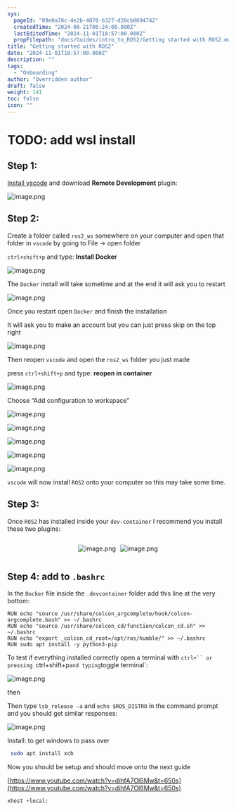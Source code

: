 ```yaml
---
sys:
  pageId: "89e0a78c-4e2b-4070-b327-d28cb0694742"
  createdTime: "2024-08-21T00:24:00.000Z"
  lastEditedTime: "2024-11-01T18:57:00.000Z"
  propFilepath: "docs/Guides/intro_to_ROS2/Getting started with ROS2.md"
title: "Getting started with ROS2"
date: "2024-11-01T18:57:00.000Z"
description: ""
tags:
  - "Onboarding"
author: "Overridden author"
draft: false
weight: 141
toc: false
icon: ""
---
```


# TODO: add wsl install

## Step 1:

[Install vscode](https://code.visualstudio.com/download) and download **Remote Development** plugin:

![image.png](https://prod-files-secure.s3.us-west-2.amazonaws.com/d518164a-d88e-44d1-a4ee-3adb3bd8bce0/efb52993-1881-4a40-b95e-6f020334f022/image.png?X-Amz-Algorithm=AWS4-HMAC-SHA256&X-Amz-Content-Sha256=UNSIGNED-PAYLOAD&X-Amz-Credential=ASIAZI2LB4666MKWJUZF%2F20250211%2Fus-west-2%2Fs3%2Faws4_request&X-Amz-Date=20250211T040946Z&X-Amz-Expires=3600&X-Amz-Security-Token=IQoJb3JpZ2luX2VjELT%2F%2F%2F%2F%2F%2F%2F%2F%2F%2FwEaCXVzLXdlc3QtMiJGMEQCIGzg19iucCf%2BIU7RWoDuAXz9RM%2Fd0WSvU5kVqfWo6uWFAiAZq%2BrysY%2FxJQ5ghBG%2FT9mrLuMH1PFSVkpoGfo13SFO2yqIBAjN%2F%2F%2F%2F%2F%2F%2F%2F%2F%2F8BEAAaDDYzNzQyMzE4MzgwNSIMNZhZlW1fpYvz%2B4SxKtwDuz6mQOzzjC1wWtNDpkpM3WgPZLkWq2o7YQ6uOA1AxQixiXBO%2BgxeWR6juRXhNa41R9%2FfLg%2FzZYqUL7uquiXIyltNm4zZtABrghNkrcI%2BiiblQvxs0%2FJ5SmwQ3nagdmk6jRsAEDi50LNbTYBlnRaONiarlMCpDeok68K2MVzUmPDGtJ%2BjnJjHFupfVOoYXzxS3wvppaiR9XcC6EqOpI8rjQ%2F1NTNFr8We6XQ1qI5LfC1Oze5gTh%2F99QiIXN1WNFEzzqHSSBda8UDcT1S2BAFisdegNSDYC1FxKNC%2FfcZIWbCo3y17PhPsgjQ0PErAKE7MYITLSA6YS8cp6KCczbmql5TZNNfOvJCzwoxTTyPgODPB1oKQIE%2B0oxxQqhY%2B9vlEPLcy0aBkzT31PQ%2B00lRdPph3viUFti9vK8kRon7A9cGEPPwNlNtdoRnYV%2FhLh4mGg5z1%2FWeXAhmubhRON%2F4ask867HLpZawa3%2FbETasNCnRiYoS%2BFbVzchQ%2BhOUsSzjSePWtdM0awVOf7uLlFqeXaEgQ6GEGV9JF5X81Fe6vk9WGQdmjSRSXA%2BsHHagxJczmmF4lIzXjTct7MyPgDlItX%2FUkOenq8J5iHtiQSEGPdvM2kr6%2F0fyk4CH5kPgwwZKrvQY6pgHgwW8Srr1esOQRjVguDgdrF58fwYovHYHO%2Bi7f1C2GG96307sWIPAi5hTkqjguZ4vOOC%2BeTMdcfweEuURN%2Bj7KXrMDf7xSDI4U0ySwveQHkVt%2Fh2puLNE0HIZT7rrE6VislsoDXKW5YdUT0i2DTxhGdqKEFrq11O3o7%2BzTjvTezSi%2FqcqI3wEKoq33t1XlfoIxSaaikNzNbRJx8DYy13fj92MHHOsV&X-Amz-Signature=886059a17b22f859b3d8b66402071deef6e54c674ac2557aa7d5ea079f4ffb3b&X-Amz-SignedHeaders=host&x-id=GetObject)

## Step 2:

Create a folder called `ros2_ws` somewhere on your computer and open that folder in `vscode` by going to File → open folder 

`ctrl+shift+p` and type: **Install Docker**

![image.png](https://prod-files-secure.s3.us-west-2.amazonaws.com/d518164a-d88e-44d1-a4ee-3adb3bd8bce0/2269dc0e-1cd5-47ff-bceb-c04ad9b2eab0/image.png?X-Amz-Algorithm=AWS4-HMAC-SHA256&X-Amz-Content-Sha256=UNSIGNED-PAYLOAD&X-Amz-Credential=ASIAZI2LB4666MKWJUZF%2F20250211%2Fus-west-2%2Fs3%2Faws4_request&X-Amz-Date=20250211T040946Z&X-Amz-Expires=3600&X-Amz-Security-Token=IQoJb3JpZ2luX2VjELT%2F%2F%2F%2F%2F%2F%2F%2F%2F%2FwEaCXVzLXdlc3QtMiJGMEQCIGzg19iucCf%2BIU7RWoDuAXz9RM%2Fd0WSvU5kVqfWo6uWFAiAZq%2BrysY%2FxJQ5ghBG%2FT9mrLuMH1PFSVkpoGfo13SFO2yqIBAjN%2F%2F%2F%2F%2F%2F%2F%2F%2F%2F8BEAAaDDYzNzQyMzE4MzgwNSIMNZhZlW1fpYvz%2B4SxKtwDuz6mQOzzjC1wWtNDpkpM3WgPZLkWq2o7YQ6uOA1AxQixiXBO%2BgxeWR6juRXhNa41R9%2FfLg%2FzZYqUL7uquiXIyltNm4zZtABrghNkrcI%2BiiblQvxs0%2FJ5SmwQ3nagdmk6jRsAEDi50LNbTYBlnRaONiarlMCpDeok68K2MVzUmPDGtJ%2BjnJjHFupfVOoYXzxS3wvppaiR9XcC6EqOpI8rjQ%2F1NTNFr8We6XQ1qI5LfC1Oze5gTh%2F99QiIXN1WNFEzzqHSSBda8UDcT1S2BAFisdegNSDYC1FxKNC%2FfcZIWbCo3y17PhPsgjQ0PErAKE7MYITLSA6YS8cp6KCczbmql5TZNNfOvJCzwoxTTyPgODPB1oKQIE%2B0oxxQqhY%2B9vlEPLcy0aBkzT31PQ%2B00lRdPph3viUFti9vK8kRon7A9cGEPPwNlNtdoRnYV%2FhLh4mGg5z1%2FWeXAhmubhRON%2F4ask867HLpZawa3%2FbETasNCnRiYoS%2BFbVzchQ%2BhOUsSzjSePWtdM0awVOf7uLlFqeXaEgQ6GEGV9JF5X81Fe6vk9WGQdmjSRSXA%2BsHHagxJczmmF4lIzXjTct7MyPgDlItX%2FUkOenq8J5iHtiQSEGPdvM2kr6%2F0fyk4CH5kPgwwZKrvQY6pgHgwW8Srr1esOQRjVguDgdrF58fwYovHYHO%2Bi7f1C2GG96307sWIPAi5hTkqjguZ4vOOC%2BeTMdcfweEuURN%2Bj7KXrMDf7xSDI4U0ySwveQHkVt%2Fh2puLNE0HIZT7rrE6VislsoDXKW5YdUT0i2DTxhGdqKEFrq11O3o7%2BzTjvTezSi%2FqcqI3wEKoq33t1XlfoIxSaaikNzNbRJx8DYy13fj92MHHOsV&X-Amz-Signature=1e6b7c59cfd1e761563d39cbbaebd6fa5628969d561cf41cff49687b0b58c281&X-Amz-SignedHeaders=host&x-id=GetObject)

The `Docker` install will take sometime and at the end it will ask you to restart

![image.png](https://prod-files-secure.s3.us-west-2.amazonaws.com/d518164a-d88e-44d1-a4ee-3adb3bd8bce0/ed233f78-be33-4b1f-b89c-9c346c0e961e/image.png?X-Amz-Algorithm=AWS4-HMAC-SHA256&X-Amz-Content-Sha256=UNSIGNED-PAYLOAD&X-Amz-Credential=ASIAZI2LB4666MKWJUZF%2F20250211%2Fus-west-2%2Fs3%2Faws4_request&X-Amz-Date=20250211T040946Z&X-Amz-Expires=3600&X-Amz-Security-Token=IQoJb3JpZ2luX2VjELT%2F%2F%2F%2F%2F%2F%2F%2F%2F%2FwEaCXVzLXdlc3QtMiJGMEQCIGzg19iucCf%2BIU7RWoDuAXz9RM%2Fd0WSvU5kVqfWo6uWFAiAZq%2BrysY%2FxJQ5ghBG%2FT9mrLuMH1PFSVkpoGfo13SFO2yqIBAjN%2F%2F%2F%2F%2F%2F%2F%2F%2F%2F8BEAAaDDYzNzQyMzE4MzgwNSIMNZhZlW1fpYvz%2B4SxKtwDuz6mQOzzjC1wWtNDpkpM3WgPZLkWq2o7YQ6uOA1AxQixiXBO%2BgxeWR6juRXhNa41R9%2FfLg%2FzZYqUL7uquiXIyltNm4zZtABrghNkrcI%2BiiblQvxs0%2FJ5SmwQ3nagdmk6jRsAEDi50LNbTYBlnRaONiarlMCpDeok68K2MVzUmPDGtJ%2BjnJjHFupfVOoYXzxS3wvppaiR9XcC6EqOpI8rjQ%2F1NTNFr8We6XQ1qI5LfC1Oze5gTh%2F99QiIXN1WNFEzzqHSSBda8UDcT1S2BAFisdegNSDYC1FxKNC%2FfcZIWbCo3y17PhPsgjQ0PErAKE7MYITLSA6YS8cp6KCczbmql5TZNNfOvJCzwoxTTyPgODPB1oKQIE%2B0oxxQqhY%2B9vlEPLcy0aBkzT31PQ%2B00lRdPph3viUFti9vK8kRon7A9cGEPPwNlNtdoRnYV%2FhLh4mGg5z1%2FWeXAhmubhRON%2F4ask867HLpZawa3%2FbETasNCnRiYoS%2BFbVzchQ%2BhOUsSzjSePWtdM0awVOf7uLlFqeXaEgQ6GEGV9JF5X81Fe6vk9WGQdmjSRSXA%2BsHHagxJczmmF4lIzXjTct7MyPgDlItX%2FUkOenq8J5iHtiQSEGPdvM2kr6%2F0fyk4CH5kPgwwZKrvQY6pgHgwW8Srr1esOQRjVguDgdrF58fwYovHYHO%2Bi7f1C2GG96307sWIPAi5hTkqjguZ4vOOC%2BeTMdcfweEuURN%2Bj7KXrMDf7xSDI4U0ySwveQHkVt%2Fh2puLNE0HIZT7rrE6VislsoDXKW5YdUT0i2DTxhGdqKEFrq11O3o7%2BzTjvTezSi%2FqcqI3wEKoq33t1XlfoIxSaaikNzNbRJx8DYy13fj92MHHOsV&X-Amz-Signature=ba74d481ac2636383684dad8f5f1b883e0ab14e5914ccaca136f201cd853b05c&X-Amz-SignedHeaders=host&x-id=GetObject)

Once you restart open `Docker` and finish the installation

It will ask you to make an account but you can just press skip on the top right

![image.png](https://prod-files-secure.s3.us-west-2.amazonaws.com/d518164a-d88e-44d1-a4ee-3adb3bd8bce0/21010ad9-1659-4fd9-9f59-9932a09b2a3d/image.png?X-Amz-Algorithm=AWS4-HMAC-SHA256&X-Amz-Content-Sha256=UNSIGNED-PAYLOAD&X-Amz-Credential=ASIAZI2LB4666MKWJUZF%2F20250211%2Fus-west-2%2Fs3%2Faws4_request&X-Amz-Date=20250211T040946Z&X-Amz-Expires=3600&X-Amz-Security-Token=IQoJb3JpZ2luX2VjELT%2F%2F%2F%2F%2F%2F%2F%2F%2F%2FwEaCXVzLXdlc3QtMiJGMEQCIGzg19iucCf%2BIU7RWoDuAXz9RM%2Fd0WSvU5kVqfWo6uWFAiAZq%2BrysY%2FxJQ5ghBG%2FT9mrLuMH1PFSVkpoGfo13SFO2yqIBAjN%2F%2F%2F%2F%2F%2F%2F%2F%2F%2F8BEAAaDDYzNzQyMzE4MzgwNSIMNZhZlW1fpYvz%2B4SxKtwDuz6mQOzzjC1wWtNDpkpM3WgPZLkWq2o7YQ6uOA1AxQixiXBO%2BgxeWR6juRXhNa41R9%2FfLg%2FzZYqUL7uquiXIyltNm4zZtABrghNkrcI%2BiiblQvxs0%2FJ5SmwQ3nagdmk6jRsAEDi50LNbTYBlnRaONiarlMCpDeok68K2MVzUmPDGtJ%2BjnJjHFupfVOoYXzxS3wvppaiR9XcC6EqOpI8rjQ%2F1NTNFr8We6XQ1qI5LfC1Oze5gTh%2F99QiIXN1WNFEzzqHSSBda8UDcT1S2BAFisdegNSDYC1FxKNC%2FfcZIWbCo3y17PhPsgjQ0PErAKE7MYITLSA6YS8cp6KCczbmql5TZNNfOvJCzwoxTTyPgODPB1oKQIE%2B0oxxQqhY%2B9vlEPLcy0aBkzT31PQ%2B00lRdPph3viUFti9vK8kRon7A9cGEPPwNlNtdoRnYV%2FhLh4mGg5z1%2FWeXAhmubhRON%2F4ask867HLpZawa3%2FbETasNCnRiYoS%2BFbVzchQ%2BhOUsSzjSePWtdM0awVOf7uLlFqeXaEgQ6GEGV9JF5X81Fe6vk9WGQdmjSRSXA%2BsHHagxJczmmF4lIzXjTct7MyPgDlItX%2FUkOenq8J5iHtiQSEGPdvM2kr6%2F0fyk4CH5kPgwwZKrvQY6pgHgwW8Srr1esOQRjVguDgdrF58fwYovHYHO%2Bi7f1C2GG96307sWIPAi5hTkqjguZ4vOOC%2BeTMdcfweEuURN%2Bj7KXrMDf7xSDI4U0ySwveQHkVt%2Fh2puLNE0HIZT7rrE6VislsoDXKW5YdUT0i2DTxhGdqKEFrq11O3o7%2BzTjvTezSi%2FqcqI3wEKoq33t1XlfoIxSaaikNzNbRJx8DYy13fj92MHHOsV&X-Amz-Signature=96f3458b02f01a0c5fe6d726abc7da53d14d540f11151ec320eb0e2b8e052cea&X-Amz-SignedHeaders=host&x-id=GetObject)

Then reopen `vscode` and open the `ros2_ws` folder you just made

press `ctrl+shift+p` and type: **reopen in container**

![image.png](https://prod-files-secure.s3.us-west-2.amazonaws.com/d518164a-d88e-44d1-a4ee-3adb3bd8bce0/4e93b8c2-41ad-488c-8095-c74205196118/image.png?X-Amz-Algorithm=AWS4-HMAC-SHA256&X-Amz-Content-Sha256=UNSIGNED-PAYLOAD&X-Amz-Credential=ASIAZI2LB4666MKWJUZF%2F20250211%2Fus-west-2%2Fs3%2Faws4_request&X-Amz-Date=20250211T040946Z&X-Amz-Expires=3600&X-Amz-Security-Token=IQoJb3JpZ2luX2VjELT%2F%2F%2F%2F%2F%2F%2F%2F%2F%2FwEaCXVzLXdlc3QtMiJGMEQCIGzg19iucCf%2BIU7RWoDuAXz9RM%2Fd0WSvU5kVqfWo6uWFAiAZq%2BrysY%2FxJQ5ghBG%2FT9mrLuMH1PFSVkpoGfo13SFO2yqIBAjN%2F%2F%2F%2F%2F%2F%2F%2F%2F%2F8BEAAaDDYzNzQyMzE4MzgwNSIMNZhZlW1fpYvz%2B4SxKtwDuz6mQOzzjC1wWtNDpkpM3WgPZLkWq2o7YQ6uOA1AxQixiXBO%2BgxeWR6juRXhNa41R9%2FfLg%2FzZYqUL7uquiXIyltNm4zZtABrghNkrcI%2BiiblQvxs0%2FJ5SmwQ3nagdmk6jRsAEDi50LNbTYBlnRaONiarlMCpDeok68K2MVzUmPDGtJ%2BjnJjHFupfVOoYXzxS3wvppaiR9XcC6EqOpI8rjQ%2F1NTNFr8We6XQ1qI5LfC1Oze5gTh%2F99QiIXN1WNFEzzqHSSBda8UDcT1S2BAFisdegNSDYC1FxKNC%2FfcZIWbCo3y17PhPsgjQ0PErAKE7MYITLSA6YS8cp6KCczbmql5TZNNfOvJCzwoxTTyPgODPB1oKQIE%2B0oxxQqhY%2B9vlEPLcy0aBkzT31PQ%2B00lRdPph3viUFti9vK8kRon7A9cGEPPwNlNtdoRnYV%2FhLh4mGg5z1%2FWeXAhmubhRON%2F4ask867HLpZawa3%2FbETasNCnRiYoS%2BFbVzchQ%2BhOUsSzjSePWtdM0awVOf7uLlFqeXaEgQ6GEGV9JF5X81Fe6vk9WGQdmjSRSXA%2BsHHagxJczmmF4lIzXjTct7MyPgDlItX%2FUkOenq8J5iHtiQSEGPdvM2kr6%2F0fyk4CH5kPgwwZKrvQY6pgHgwW8Srr1esOQRjVguDgdrF58fwYovHYHO%2Bi7f1C2GG96307sWIPAi5hTkqjguZ4vOOC%2BeTMdcfweEuURN%2Bj7KXrMDf7xSDI4U0ySwveQHkVt%2Fh2puLNE0HIZT7rrE6VislsoDXKW5YdUT0i2DTxhGdqKEFrq11O3o7%2BzTjvTezSi%2FqcqI3wEKoq33t1XlfoIxSaaikNzNbRJx8DYy13fj92MHHOsV&X-Amz-Signature=3b118fc96a77f62f3d699d4f8da3f0f491f7001596a73331d337e95a08bb7341&X-Amz-SignedHeaders=host&x-id=GetObject)

Choose “Add configuration to workspace”

![image.png](https://prod-files-secure.s3.us-west-2.amazonaws.com/d518164a-d88e-44d1-a4ee-3adb3bd8bce0/9560b282-5060-4989-ba37-97e7b2c22476/image.png?X-Amz-Algorithm=AWS4-HMAC-SHA256&X-Amz-Content-Sha256=UNSIGNED-PAYLOAD&X-Amz-Credential=ASIAZI2LB4666MKWJUZF%2F20250211%2Fus-west-2%2Fs3%2Faws4_request&X-Amz-Date=20250211T040946Z&X-Amz-Expires=3600&X-Amz-Security-Token=IQoJb3JpZ2luX2VjELT%2F%2F%2F%2F%2F%2F%2F%2F%2F%2FwEaCXVzLXdlc3QtMiJGMEQCIGzg19iucCf%2BIU7RWoDuAXz9RM%2Fd0WSvU5kVqfWo6uWFAiAZq%2BrysY%2FxJQ5ghBG%2FT9mrLuMH1PFSVkpoGfo13SFO2yqIBAjN%2F%2F%2F%2F%2F%2F%2F%2F%2F%2F8BEAAaDDYzNzQyMzE4MzgwNSIMNZhZlW1fpYvz%2B4SxKtwDuz6mQOzzjC1wWtNDpkpM3WgPZLkWq2o7YQ6uOA1AxQixiXBO%2BgxeWR6juRXhNa41R9%2FfLg%2FzZYqUL7uquiXIyltNm4zZtABrghNkrcI%2BiiblQvxs0%2FJ5SmwQ3nagdmk6jRsAEDi50LNbTYBlnRaONiarlMCpDeok68K2MVzUmPDGtJ%2BjnJjHFupfVOoYXzxS3wvppaiR9XcC6EqOpI8rjQ%2F1NTNFr8We6XQ1qI5LfC1Oze5gTh%2F99QiIXN1WNFEzzqHSSBda8UDcT1S2BAFisdegNSDYC1FxKNC%2FfcZIWbCo3y17PhPsgjQ0PErAKE7MYITLSA6YS8cp6KCczbmql5TZNNfOvJCzwoxTTyPgODPB1oKQIE%2B0oxxQqhY%2B9vlEPLcy0aBkzT31PQ%2B00lRdPph3viUFti9vK8kRon7A9cGEPPwNlNtdoRnYV%2FhLh4mGg5z1%2FWeXAhmubhRON%2F4ask867HLpZawa3%2FbETasNCnRiYoS%2BFbVzchQ%2BhOUsSzjSePWtdM0awVOf7uLlFqeXaEgQ6GEGV9JF5X81Fe6vk9WGQdmjSRSXA%2BsHHagxJczmmF4lIzXjTct7MyPgDlItX%2FUkOenq8J5iHtiQSEGPdvM2kr6%2F0fyk4CH5kPgwwZKrvQY6pgHgwW8Srr1esOQRjVguDgdrF58fwYovHYHO%2Bi7f1C2GG96307sWIPAi5hTkqjguZ4vOOC%2BeTMdcfweEuURN%2Bj7KXrMDf7xSDI4U0ySwveQHkVt%2Fh2puLNE0HIZT7rrE6VislsoDXKW5YdUT0i2DTxhGdqKEFrq11O3o7%2BzTjvTezSi%2FqcqI3wEKoq33t1XlfoIxSaaikNzNbRJx8DYy13fj92MHHOsV&X-Amz-Signature=54ea67d6a0c5f8aecbde3d0d5412c26f173341caca35eec0b490fa50dba6e362&X-Amz-SignedHeaders=host&x-id=GetObject)

![image.png](https://prod-files-secure.s3.us-west-2.amazonaws.com/d518164a-d88e-44d1-a4ee-3adb3bd8bce0/2ee63f81-886b-48e8-a553-dc6e5eac99e4/image.png?X-Amz-Algorithm=AWS4-HMAC-SHA256&X-Amz-Content-Sha256=UNSIGNED-PAYLOAD&X-Amz-Credential=ASIAZI2LB4666MKWJUZF%2F20250211%2Fus-west-2%2Fs3%2Faws4_request&X-Amz-Date=20250211T040946Z&X-Amz-Expires=3600&X-Amz-Security-Token=IQoJb3JpZ2luX2VjELT%2F%2F%2F%2F%2F%2F%2F%2F%2F%2FwEaCXVzLXdlc3QtMiJGMEQCIGzg19iucCf%2BIU7RWoDuAXz9RM%2Fd0WSvU5kVqfWo6uWFAiAZq%2BrysY%2FxJQ5ghBG%2FT9mrLuMH1PFSVkpoGfo13SFO2yqIBAjN%2F%2F%2F%2F%2F%2F%2F%2F%2F%2F8BEAAaDDYzNzQyMzE4MzgwNSIMNZhZlW1fpYvz%2B4SxKtwDuz6mQOzzjC1wWtNDpkpM3WgPZLkWq2o7YQ6uOA1AxQixiXBO%2BgxeWR6juRXhNa41R9%2FfLg%2FzZYqUL7uquiXIyltNm4zZtABrghNkrcI%2BiiblQvxs0%2FJ5SmwQ3nagdmk6jRsAEDi50LNbTYBlnRaONiarlMCpDeok68K2MVzUmPDGtJ%2BjnJjHFupfVOoYXzxS3wvppaiR9XcC6EqOpI8rjQ%2F1NTNFr8We6XQ1qI5LfC1Oze5gTh%2F99QiIXN1WNFEzzqHSSBda8UDcT1S2BAFisdegNSDYC1FxKNC%2FfcZIWbCo3y17PhPsgjQ0PErAKE7MYITLSA6YS8cp6KCczbmql5TZNNfOvJCzwoxTTyPgODPB1oKQIE%2B0oxxQqhY%2B9vlEPLcy0aBkzT31PQ%2B00lRdPph3viUFti9vK8kRon7A9cGEPPwNlNtdoRnYV%2FhLh4mGg5z1%2FWeXAhmubhRON%2F4ask867HLpZawa3%2FbETasNCnRiYoS%2BFbVzchQ%2BhOUsSzjSePWtdM0awVOf7uLlFqeXaEgQ6GEGV9JF5X81Fe6vk9WGQdmjSRSXA%2BsHHagxJczmmF4lIzXjTct7MyPgDlItX%2FUkOenq8J5iHtiQSEGPdvM2kr6%2F0fyk4CH5kPgwwZKrvQY6pgHgwW8Srr1esOQRjVguDgdrF58fwYovHYHO%2Bi7f1C2GG96307sWIPAi5hTkqjguZ4vOOC%2BeTMdcfweEuURN%2Bj7KXrMDf7xSDI4U0ySwveQHkVt%2Fh2puLNE0HIZT7rrE6VislsoDXKW5YdUT0i2DTxhGdqKEFrq11O3o7%2BzTjvTezSi%2FqcqI3wEKoq33t1XlfoIxSaaikNzNbRJx8DYy13fj92MHHOsV&X-Amz-Signature=fa7e813b87111f2fb4bd4875ea33dc5146ab1c9b8f06e399104a887de3402729&X-Amz-SignedHeaders=host&x-id=GetObject)

![image.png](https://prod-files-secure.s3.us-west-2.amazonaws.com/d518164a-d88e-44d1-a4ee-3adb3bd8bce0/ae1580b2-b048-407e-aed9-b584224a7a04/image.png?X-Amz-Algorithm=AWS4-HMAC-SHA256&X-Amz-Content-Sha256=UNSIGNED-PAYLOAD&X-Amz-Credential=ASIAZI2LB4666MKWJUZF%2F20250211%2Fus-west-2%2Fs3%2Faws4_request&X-Amz-Date=20250211T040946Z&X-Amz-Expires=3600&X-Amz-Security-Token=IQoJb3JpZ2luX2VjELT%2F%2F%2F%2F%2F%2F%2F%2F%2F%2FwEaCXVzLXdlc3QtMiJGMEQCIGzg19iucCf%2BIU7RWoDuAXz9RM%2Fd0WSvU5kVqfWo6uWFAiAZq%2BrysY%2FxJQ5ghBG%2FT9mrLuMH1PFSVkpoGfo13SFO2yqIBAjN%2F%2F%2F%2F%2F%2F%2F%2F%2F%2F8BEAAaDDYzNzQyMzE4MzgwNSIMNZhZlW1fpYvz%2B4SxKtwDuz6mQOzzjC1wWtNDpkpM3WgPZLkWq2o7YQ6uOA1AxQixiXBO%2BgxeWR6juRXhNa41R9%2FfLg%2FzZYqUL7uquiXIyltNm4zZtABrghNkrcI%2BiiblQvxs0%2FJ5SmwQ3nagdmk6jRsAEDi50LNbTYBlnRaONiarlMCpDeok68K2MVzUmPDGtJ%2BjnJjHFupfVOoYXzxS3wvppaiR9XcC6EqOpI8rjQ%2F1NTNFr8We6XQ1qI5LfC1Oze5gTh%2F99QiIXN1WNFEzzqHSSBda8UDcT1S2BAFisdegNSDYC1FxKNC%2FfcZIWbCo3y17PhPsgjQ0PErAKE7MYITLSA6YS8cp6KCczbmql5TZNNfOvJCzwoxTTyPgODPB1oKQIE%2B0oxxQqhY%2B9vlEPLcy0aBkzT31PQ%2B00lRdPph3viUFti9vK8kRon7A9cGEPPwNlNtdoRnYV%2FhLh4mGg5z1%2FWeXAhmubhRON%2F4ask867HLpZawa3%2FbETasNCnRiYoS%2BFbVzchQ%2BhOUsSzjSePWtdM0awVOf7uLlFqeXaEgQ6GEGV9JF5X81Fe6vk9WGQdmjSRSXA%2BsHHagxJczmmF4lIzXjTct7MyPgDlItX%2FUkOenq8J5iHtiQSEGPdvM2kr6%2F0fyk4CH5kPgwwZKrvQY6pgHgwW8Srr1esOQRjVguDgdrF58fwYovHYHO%2Bi7f1C2GG96307sWIPAi5hTkqjguZ4vOOC%2BeTMdcfweEuURN%2Bj7KXrMDf7xSDI4U0ySwveQHkVt%2Fh2puLNE0HIZT7rrE6VislsoDXKW5YdUT0i2DTxhGdqKEFrq11O3o7%2BzTjvTezSi%2FqcqI3wEKoq33t1XlfoIxSaaikNzNbRJx8DYy13fj92MHHOsV&X-Amz-Signature=e71bc2b73c0e52a29e5db0cefb6604287fcfec26e55a0a99ee4cde22d0fe1952&X-Amz-SignedHeaders=host&x-id=GetObject)

![image.png](https://prod-files-secure.s3.us-west-2.amazonaws.com/d518164a-d88e-44d1-a4ee-3adb3bd8bce0/53255b28-f75e-430f-b9e3-c0ac8577e42b/image.png?X-Amz-Algorithm=AWS4-HMAC-SHA256&X-Amz-Content-Sha256=UNSIGNED-PAYLOAD&X-Amz-Credential=ASIAZI2LB4666MKWJUZF%2F20250211%2Fus-west-2%2Fs3%2Faws4_request&X-Amz-Date=20250211T040946Z&X-Amz-Expires=3600&X-Amz-Security-Token=IQoJb3JpZ2luX2VjELT%2F%2F%2F%2F%2F%2F%2F%2F%2F%2FwEaCXVzLXdlc3QtMiJGMEQCIGzg19iucCf%2BIU7RWoDuAXz9RM%2Fd0WSvU5kVqfWo6uWFAiAZq%2BrysY%2FxJQ5ghBG%2FT9mrLuMH1PFSVkpoGfo13SFO2yqIBAjN%2F%2F%2F%2F%2F%2F%2F%2F%2F%2F8BEAAaDDYzNzQyMzE4MzgwNSIMNZhZlW1fpYvz%2B4SxKtwDuz6mQOzzjC1wWtNDpkpM3WgPZLkWq2o7YQ6uOA1AxQixiXBO%2BgxeWR6juRXhNa41R9%2FfLg%2FzZYqUL7uquiXIyltNm4zZtABrghNkrcI%2BiiblQvxs0%2FJ5SmwQ3nagdmk6jRsAEDi50LNbTYBlnRaONiarlMCpDeok68K2MVzUmPDGtJ%2BjnJjHFupfVOoYXzxS3wvppaiR9XcC6EqOpI8rjQ%2F1NTNFr8We6XQ1qI5LfC1Oze5gTh%2F99QiIXN1WNFEzzqHSSBda8UDcT1S2BAFisdegNSDYC1FxKNC%2FfcZIWbCo3y17PhPsgjQ0PErAKE7MYITLSA6YS8cp6KCczbmql5TZNNfOvJCzwoxTTyPgODPB1oKQIE%2B0oxxQqhY%2B9vlEPLcy0aBkzT31PQ%2B00lRdPph3viUFti9vK8kRon7A9cGEPPwNlNtdoRnYV%2FhLh4mGg5z1%2FWeXAhmubhRON%2F4ask867HLpZawa3%2FbETasNCnRiYoS%2BFbVzchQ%2BhOUsSzjSePWtdM0awVOf7uLlFqeXaEgQ6GEGV9JF5X81Fe6vk9WGQdmjSRSXA%2BsHHagxJczmmF4lIzXjTct7MyPgDlItX%2FUkOenq8J5iHtiQSEGPdvM2kr6%2F0fyk4CH5kPgwwZKrvQY6pgHgwW8Srr1esOQRjVguDgdrF58fwYovHYHO%2Bi7f1C2GG96307sWIPAi5hTkqjguZ4vOOC%2BeTMdcfweEuURN%2Bj7KXrMDf7xSDI4U0ySwveQHkVt%2Fh2puLNE0HIZT7rrE6VislsoDXKW5YdUT0i2DTxhGdqKEFrq11O3o7%2BzTjvTezSi%2FqcqI3wEKoq33t1XlfoIxSaaikNzNbRJx8DYy13fj92MHHOsV&X-Amz-Signature=6df1275095e5cde4b2004e8f71c437ffd164b4d648f757e6fa76cef8933e9c15&X-Amz-SignedHeaders=host&x-id=GetObject)

![image.png](https://prod-files-secure.s3.us-west-2.amazonaws.com/d518164a-d88e-44d1-a4ee-3adb3bd8bce0/7c562767-5af9-4ffb-97d1-327bcdf4ee00/image.png?X-Amz-Algorithm=AWS4-HMAC-SHA256&X-Amz-Content-Sha256=UNSIGNED-PAYLOAD&X-Amz-Credential=ASIAZI2LB4666MKWJUZF%2F20250211%2Fus-west-2%2Fs3%2Faws4_request&X-Amz-Date=20250211T040946Z&X-Amz-Expires=3600&X-Amz-Security-Token=IQoJb3JpZ2luX2VjELT%2F%2F%2F%2F%2F%2F%2F%2F%2F%2FwEaCXVzLXdlc3QtMiJGMEQCIGzg19iucCf%2BIU7RWoDuAXz9RM%2Fd0WSvU5kVqfWo6uWFAiAZq%2BrysY%2FxJQ5ghBG%2FT9mrLuMH1PFSVkpoGfo13SFO2yqIBAjN%2F%2F%2F%2F%2F%2F%2F%2F%2F%2F8BEAAaDDYzNzQyMzE4MzgwNSIMNZhZlW1fpYvz%2B4SxKtwDuz6mQOzzjC1wWtNDpkpM3WgPZLkWq2o7YQ6uOA1AxQixiXBO%2BgxeWR6juRXhNa41R9%2FfLg%2FzZYqUL7uquiXIyltNm4zZtABrghNkrcI%2BiiblQvxs0%2FJ5SmwQ3nagdmk6jRsAEDi50LNbTYBlnRaONiarlMCpDeok68K2MVzUmPDGtJ%2BjnJjHFupfVOoYXzxS3wvppaiR9XcC6EqOpI8rjQ%2F1NTNFr8We6XQ1qI5LfC1Oze5gTh%2F99QiIXN1WNFEzzqHSSBda8UDcT1S2BAFisdegNSDYC1FxKNC%2FfcZIWbCo3y17PhPsgjQ0PErAKE7MYITLSA6YS8cp6KCczbmql5TZNNfOvJCzwoxTTyPgODPB1oKQIE%2B0oxxQqhY%2B9vlEPLcy0aBkzT31PQ%2B00lRdPph3viUFti9vK8kRon7A9cGEPPwNlNtdoRnYV%2FhLh4mGg5z1%2FWeXAhmubhRON%2F4ask867HLpZawa3%2FbETasNCnRiYoS%2BFbVzchQ%2BhOUsSzjSePWtdM0awVOf7uLlFqeXaEgQ6GEGV9JF5X81Fe6vk9WGQdmjSRSXA%2BsHHagxJczmmF4lIzXjTct7MyPgDlItX%2FUkOenq8J5iHtiQSEGPdvM2kr6%2F0fyk4CH5kPgwwZKrvQY6pgHgwW8Srr1esOQRjVguDgdrF58fwYovHYHO%2Bi7f1C2GG96307sWIPAi5hTkqjguZ4vOOC%2BeTMdcfweEuURN%2Bj7KXrMDf7xSDI4U0ySwveQHkVt%2Fh2puLNE0HIZT7rrE6VislsoDXKW5YdUT0i2DTxhGdqKEFrq11O3o7%2BzTjvTezSi%2FqcqI3wEKoq33t1XlfoIxSaaikNzNbRJx8DYy13fj92MHHOsV&X-Amz-Signature=af95ba822b4a21f1a942fe33c271e44ef4c06bfd5a631f2d3c165c433565d78b&X-Amz-SignedHeaders=host&x-id=GetObject)

`vscode` will now install `ROS2` onto your computer so this may take some time.

## Step 3:

Once `ROS2` has installed inside your `dev-container` I recommend you install these two plugins:

<div style="display: flex;flex-direction: row; column-gap:10px; max-width: 630px;justify-content: center;">
<div>

![image.png](https://prod-files-secure.s3.us-west-2.amazonaws.com/d518164a-d88e-44d1-a4ee-3adb3bd8bce0/3fc3d550-5a54-4ba1-ba6b-faa01cdb7369/image.png?X-Amz-Algorithm=AWS4-HMAC-SHA256&X-Amz-Content-Sha256=UNSIGNED-PAYLOAD&X-Amz-Credential=ASIAZI2LB466W4ZGL5PM%2F20250211%2Fus-west-2%2Fs3%2Faws4_request&X-Amz-Date=20250211T040947Z&X-Amz-Expires=3600&X-Amz-Security-Token=IQoJb3JpZ2luX2VjELT%2F%2F%2F%2F%2F%2F%2F%2F%2F%2FwEaCXVzLXdlc3QtMiJIMEYCIQDrcVvlxs4PAp7kEw6L%2FnNGIwF7FEavZZyKMTr0xrXX9AIhANFfMnVCcGdXFelSbECwPljP17ZPP3tBjEcmkQBkKcrnKogECM3%2F%2F%2F%2F%2F%2F%2F%2F%2F%2FwEQABoMNjM3NDIzMTgzODA1IgyNpmtEgnY52Kj7TkQq3APfVZePNVHIkQk0jrDWKM%2BlM7vaMl0Qi3pHp61B5j1G1%2F0E01Rg0uhR3tLqOp77XhkCZd8IS5d0OBMF2NOBz9CYj5uggKhTAoXMbRq38eXWummhWDp3oDK%2BhEajtumkueIwvsjhFRNZWjnlkBXUbif53DzeUkAbDE82r4HyvGjLiCd8A5PJPTgMVTrIhEmO8eLV8MgrxuSRuiuQebkvZ69obePXWatEYybCTUhR8Y%2F3OAHbOLRpwldQFHz8Es7JGZqCniw0jhl5%2B9%2FQP6Dwky%2Bt91vgMbf9WXz7uaaKjnFDsNupEpb3EP%2B6tPnF1pWBkgSev8yWDlaWKo%2FYxkRv0i2ojxqLyX2UZMRLScUGpt4rbGNkmTRnbQ2l76zsrPFXfPbgFq1crcmS6Tmp%2FyXKTWNy%2FUyV7z%2B4ahJUVw48Fv3rgI4wbnAEY5MZVGrgq2qVBXCWKsy3ArCSJvdWpxPEL03r9j3V6fVqo%2FdbnzB3TYCkHd%2BNd6HfHUEv08qXgEl4ChbMOn5aIgP2wU%2F6ZaUpPBaDWcpDPrn276StHr4Bz1wBWXo0d56BY7kWAxKOgk8cwQ4RBUs8nQ%2FwDmSIZi5yTE%2B3fe7TelCJVPb8i75dve2xXqCKpX%2B2aiFitvvqNDC2kqu9BjqkAZZVuQsLbzGuK99IUQKVg7tOlrxNcqpVdAXT2fXisLRupZ993QtKGzroga%2Ff7ohw8L8qImYgBUPLOWJoTFLtIkAnHlB37bn64BUb6uf5ukc5o2l%2FfpngFM%2FosldpD5xqigItSgREmBgH%2B%2Fwj1BhpkKfRYZrbKssfjWrHyzxtiRviLMJ9Sh1Bu7DP6U112ARL6B1Kio%2BW8DVFjldWGH34g1QvFSZC&X-Amz-Signature=235df2296b4a4fec68292a0c6024433aba98230eecbad574d57d5b300caa52fe&X-Amz-SignedHeaders=host&x-id=GetObject)

</div>
<div>

![image.png](https://prod-files-secure.s3.us-west-2.amazonaws.com/d518164a-d88e-44d1-a4ee-3adb3bd8bce0/d994cc66-13c2-4093-a5a3-f84cf4601a82/image.png?X-Amz-Algorithm=AWS4-HMAC-SHA256&X-Amz-Content-Sha256=UNSIGNED-PAYLOAD&X-Amz-Credential=ASIAZI2LB4664EXLY6O5%2F20250211%2Fus-west-2%2Fs3%2Faws4_request&X-Amz-Date=20250211T040948Z&X-Amz-Expires=3600&X-Amz-Security-Token=IQoJb3JpZ2luX2VjELT%2F%2F%2F%2F%2F%2F%2F%2F%2F%2FwEaCXVzLXdlc3QtMiJHMEUCIQCOP4IJwk154rNye9H4iWTO3ZzqR86nw0U5Z%2Fv1ALiB3wIgdgjGZkgmvczoC7jhsFJvHgMoDiC1DENXlphrJDKBozEqiAQIzf%2F%2F%2F%2F%2F%2F%2F%2F%2F%2FARAAGgw2Mzc0MjMxODM4MDUiDPllcsjSvNJZ7rmRqircA9Bm%2FNmSGKSQYq99HG%2Boy1o8f371UyeIYeX5iS8xl379xaXvhTYC9rg9Cksq0Msc24RfLWqHIW8iJQ24UTyAskun%2BPSxsudDY1d5SDkIw0hazLwS%2F1Tb0iRp39K26Y68ZEh7G6zkbfRNO9oejXGNnMzxRQWhJ6SvVBYy0sMW8UsYZ0eGIi6vDd7z25xBTBA6%2B7uuX3i1nN66wf4tGbEXiVqKjH0%2FGugQmmYiPbkbJiL0TlhvvQDhzTstWRooqWp6UB%2FtX53nuAvGIjh5paFWroZ%2Fo%2FI82u2rXt89ZrEZSAiAVnmt%2BxrUTT9kUoCLWnj%2BPMlFLkO3uZuGOW8jDkQs1etrXPzo5ZjVEHFe%2Fn7U04iqDhjIp27fp8%2FbtiuHTORnRSOKzsaj2zWBQ9vepUyd5gYr2IYMd5DefzVSUFDkc3HL0Cb5muhNOxcaOd%2F0y7apdLiuGJYwXI%2FIKz10iKUf3rziOf4xAh0GMyoN8fqR%2BdTACprhyuIWRsi%2B%2F0VlKZwev2QjYwPsDKKNvZaGLOgTk5iDytfp7emrCbGU424lfTTJZuHl0FEj5Kp6IVHx0oq2%2BgVby7Un9WTvhnLvli9DLdu6m%2FN%2BjHgR3p0gkGI5EDIIGFyCjE9yrtedGUdAMNaSq70GOqUBkAuT%2BslTk5WINWLfct6DGTxy6gnl%2FWlHMcF7EHKKANftZkjVOB6TG0wIkd2zAWYCpdEj0FrXsPikV%2F3ZBZBR5CiNdGhng7E9sTM1GRbfb7CufQrIWmrNSsClG527v%2FhX5rWt5QyHeWx2EDr9N5rE%2Fl8Tu3YipVuRB%2FZU%2FjBCCuo81Q8Jc6uc7rYbvbsTpYeZtT3bQydwiMEiUDtB5FQAcGkDouBg&X-Amz-Signature=3f4ad3b76772fe59444cbdbc3d5c4f62324c6f22c8c93d916fb6e01ae2f48609&X-Amz-SignedHeaders=host&x-id=GetObject)

</div>
</div>

## Step 4: add to `.bashrc`

In the `Docker` file inside the `.devcontainer` folder add this line at the very bottom: 

```docker
RUN echo "source /usr/share/colcon_argcomplete/hook/colcon-argcomplete.bash" >> ~/.bashrc
RUN echo "source /usr/share/colcon_cd/function/colcon_cd.sh" >> ~/.bashrc
RUN echo "export _colcon_cd_root=/opt/ros/humble/" >> ~/.bashrc
RUN sudo apt install -y python3-pip 
```

To test if everything installed correctly open a terminal with `ctrl+`` or pressing `ctrl+shift+p` and typing `toggle terminal`:

![image.png](https://prod-files-secure.s3.us-west-2.amazonaws.com/d518164a-d88e-44d1-a4ee-3adb3bd8bce0/6a4943d8-b04e-4c02-9a58-775f3384d1a5/image.png?X-Amz-Algorithm=AWS4-HMAC-SHA256&X-Amz-Content-Sha256=UNSIGNED-PAYLOAD&X-Amz-Credential=ASIAZI2LB4666MKWJUZF%2F20250211%2Fus-west-2%2Fs3%2Faws4_request&X-Amz-Date=20250211T040946Z&X-Amz-Expires=3600&X-Amz-Security-Token=IQoJb3JpZ2luX2VjELT%2F%2F%2F%2F%2F%2F%2F%2F%2F%2FwEaCXVzLXdlc3QtMiJGMEQCIGzg19iucCf%2BIU7RWoDuAXz9RM%2Fd0WSvU5kVqfWo6uWFAiAZq%2BrysY%2FxJQ5ghBG%2FT9mrLuMH1PFSVkpoGfo13SFO2yqIBAjN%2F%2F%2F%2F%2F%2F%2F%2F%2F%2F8BEAAaDDYzNzQyMzE4MzgwNSIMNZhZlW1fpYvz%2B4SxKtwDuz6mQOzzjC1wWtNDpkpM3WgPZLkWq2o7YQ6uOA1AxQixiXBO%2BgxeWR6juRXhNa41R9%2FfLg%2FzZYqUL7uquiXIyltNm4zZtABrghNkrcI%2BiiblQvxs0%2FJ5SmwQ3nagdmk6jRsAEDi50LNbTYBlnRaONiarlMCpDeok68K2MVzUmPDGtJ%2BjnJjHFupfVOoYXzxS3wvppaiR9XcC6EqOpI8rjQ%2F1NTNFr8We6XQ1qI5LfC1Oze5gTh%2F99QiIXN1WNFEzzqHSSBda8UDcT1S2BAFisdegNSDYC1FxKNC%2FfcZIWbCo3y17PhPsgjQ0PErAKE7MYITLSA6YS8cp6KCczbmql5TZNNfOvJCzwoxTTyPgODPB1oKQIE%2B0oxxQqhY%2B9vlEPLcy0aBkzT31PQ%2B00lRdPph3viUFti9vK8kRon7A9cGEPPwNlNtdoRnYV%2FhLh4mGg5z1%2FWeXAhmubhRON%2F4ask867HLpZawa3%2FbETasNCnRiYoS%2BFbVzchQ%2BhOUsSzjSePWtdM0awVOf7uLlFqeXaEgQ6GEGV9JF5X81Fe6vk9WGQdmjSRSXA%2BsHHagxJczmmF4lIzXjTct7MyPgDlItX%2FUkOenq8J5iHtiQSEGPdvM2kr6%2F0fyk4CH5kPgwwZKrvQY6pgHgwW8Srr1esOQRjVguDgdrF58fwYovHYHO%2Bi7f1C2GG96307sWIPAi5hTkqjguZ4vOOC%2BeTMdcfweEuURN%2Bj7KXrMDf7xSDI4U0ySwveQHkVt%2Fh2puLNE0HIZT7rrE6VislsoDXKW5YdUT0i2DTxhGdqKEFrq11O3o7%2BzTjvTezSi%2FqcqI3wEKoq33t1XlfoIxSaaikNzNbRJx8DYy13fj92MHHOsV&X-Amz-Signature=2cf7eb09919847422d8a5c7f5f629b40b5aa0ffe7063bab94356faa75b0f90c6&X-Amz-SignedHeaders=host&x-id=GetObject)

then 

Then type `lsb_release -a` and `echo $ROS_DISTRO` in the command prompt and you should get similar responses:

![image.png](https://prod-files-secure.s3.us-west-2.amazonaws.com/d518164a-d88e-44d1-a4ee-3adb3bd8bce0/3e635dec-a805-4e85-8b9e-d000e5b71a4e/image.png?X-Amz-Algorithm=AWS4-HMAC-SHA256&X-Amz-Content-Sha256=UNSIGNED-PAYLOAD&X-Amz-Credential=ASIAZI2LB4666MKWJUZF%2F20250211%2Fus-west-2%2Fs3%2Faws4_request&X-Amz-Date=20250211T040946Z&X-Amz-Expires=3600&X-Amz-Security-Token=IQoJb3JpZ2luX2VjELT%2F%2F%2F%2F%2F%2F%2F%2F%2F%2FwEaCXVzLXdlc3QtMiJGMEQCIGzg19iucCf%2BIU7RWoDuAXz9RM%2Fd0WSvU5kVqfWo6uWFAiAZq%2BrysY%2FxJQ5ghBG%2FT9mrLuMH1PFSVkpoGfo13SFO2yqIBAjN%2F%2F%2F%2F%2F%2F%2F%2F%2F%2F8BEAAaDDYzNzQyMzE4MzgwNSIMNZhZlW1fpYvz%2B4SxKtwDuz6mQOzzjC1wWtNDpkpM3WgPZLkWq2o7YQ6uOA1AxQixiXBO%2BgxeWR6juRXhNa41R9%2FfLg%2FzZYqUL7uquiXIyltNm4zZtABrghNkrcI%2BiiblQvxs0%2FJ5SmwQ3nagdmk6jRsAEDi50LNbTYBlnRaONiarlMCpDeok68K2MVzUmPDGtJ%2BjnJjHFupfVOoYXzxS3wvppaiR9XcC6EqOpI8rjQ%2F1NTNFr8We6XQ1qI5LfC1Oze5gTh%2F99QiIXN1WNFEzzqHSSBda8UDcT1S2BAFisdegNSDYC1FxKNC%2FfcZIWbCo3y17PhPsgjQ0PErAKE7MYITLSA6YS8cp6KCczbmql5TZNNfOvJCzwoxTTyPgODPB1oKQIE%2B0oxxQqhY%2B9vlEPLcy0aBkzT31PQ%2B00lRdPph3viUFti9vK8kRon7A9cGEPPwNlNtdoRnYV%2FhLh4mGg5z1%2FWeXAhmubhRON%2F4ask867HLpZawa3%2FbETasNCnRiYoS%2BFbVzchQ%2BhOUsSzjSePWtdM0awVOf7uLlFqeXaEgQ6GEGV9JF5X81Fe6vk9WGQdmjSRSXA%2BsHHagxJczmmF4lIzXjTct7MyPgDlItX%2FUkOenq8J5iHtiQSEGPdvM2kr6%2F0fyk4CH5kPgwwZKrvQY6pgHgwW8Srr1esOQRjVguDgdrF58fwYovHYHO%2Bi7f1C2GG96307sWIPAi5hTkqjguZ4vOOC%2BeTMdcfweEuURN%2Bj7KXrMDf7xSDI4U0ySwveQHkVt%2Fh2puLNE0HIZT7rrE6VislsoDXKW5YdUT0i2DTxhGdqKEFrq11O3o7%2BzTjvTezSi%2FqcqI3wEKoq33t1XlfoIxSaaikNzNbRJx8DYy13fj92MHHOsV&X-Amz-Signature=1e62802fa78b64df93ef0ef92060139ba8c6a795e474d61094ea83eec53eb9c9&X-Amz-SignedHeaders=host&x-id=GetObject)

Install:  to get windows to pass over

```bash
 sudo apt install xcb
```

Now you should be setup and should move onto the next guide 

[https://www.youtube.com/watch?v=dihfA7Ol6Mw&t=650s](https://www.youtube.com/watch?v=dihfA7Ol6Mw&t=650s)

```python
xhost +local:
```
